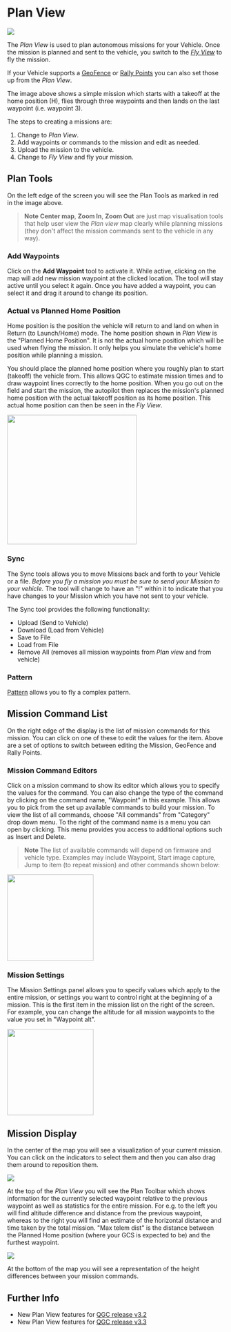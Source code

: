 # Plan View

![](../../images/plan/PlanView.png)

The *Plan View* is used to plan autonomous missions for your Vehicle. Once the mission is planned and sent to the vehicle, you switch to the [*Fly View*](../FlyView/FlyView.md) to fly the mission.

If your Vehicle supports a [GeoFence](PlanGeoFence.md) or [Rally Points](PlanRallyPoints.md) you can also set those up from the *Plan View*.

The image above shows a simple mission which starts with a takeoff at the home position (H), flies through three waypoints and then lands on the 
last waypoint (i.e. waypoint 3).

The steps to creating a missions are:

1. Change to *Plan View*.
2. Add waypoints or commands to the mission and edit as needed.
3. Upload the mission to the vehicle.
4. Change to *Fly View* and fly your mission.

## Plan Tools
On the left edge of the screen you will see the Plan Tools as marked in red in the image above. 

 > **Note** **Center map**, **Zoom In**, **Zoom Out** are just map visualisation tools that help user view the *Plan view* map clearly while 
 planning missions (they don't affect the mission commands sent to the vehicle in any way).


### Add Waypoints
Click on the **Add Waypoint** tool to activate it. While active, clicking on the map will add new mission waypoint at the clicked location. The 
tool will stay active until you select it again. Once you have added a waypoint, you can select it and drag it around to change its position.

### Actual vs Planned Home Position
Home position is the position the vehicle will return to and land on when in Return (to Launch/Home) mode. The home position shown in *Plan View*
is the "Planned Home Position". It is not the actual home position which will be used when flying the mission. It only helps you simulate the vehicle's home position while planning a mission. 

You should place the planned home position where you roughly plan to start (takeoff) the vehicle from. This allows QGC to estimate mission times and to draw waypoint lines correctly to the home position. When you go out on the field and start the mission, the autopilot then replaces the mission's planned home position with the actual takeoff position as its home position. This actual home position can then be seen in the *Fly View*.

<img src="../../images/plan/MissionSettingsPlannedHomePositionSection.jpg" style="width: 300px;"/>

### Sync
The Sync tools allows you to move Missions back and forth to your Vehicle or a file. *Before you fly a mission you must be sure to send your 
Mission to your vehicle.* The tool will change to have an "!" within it to indicate that you have changes to your Mission which you have not sent 
to your vehicle. 

The Sync tool provides the following functionality:

* Upload (Send to Vehicle)
* Download (Load from Vehicle)
* Save to File
* Load from File
* Remove All (removes all mission waypoints from *Plan view* and from vehicle)

### Pattern

[Pattern](Pattern.md) allows you to fly a complex pattern.

## Mission Command List

On the right edge of the display is the list of mission commands for this mission. You can click on one of these to edit the values for the 
item. 
Above are a set of options to switch between editing the Mission, GeoFence and Rally Points.

### Mission Command Editors

Click on a mission command to show its editor which allows you to specify the values for the command. You can also change the type of the 
command by clicking on the command name, "Waypoint" in this example. This allows you to pick from the set up available commands to build your 
mission. To view the list of all commands, choose "All commands" from "Category" drop down menu. To the right of the command name is a menu you 
can open by clicking. This menu provides you access to additional options such as Insert and Delete.

> **Note** The list of available commands will depend on firmware and vehicle type. Examples may include Waypoint, Start image capture, Jump to 
item (to repeat mission)  and other commands shown below:

<img src="../../images/plan/MissionCommands.png" style="width: 200px;"/>

### Mission Settings
The Mission Settings panel allows you to specify values which apply to the entire mission, or settings you want to control right at the 
beginning of a mission. This is the first item in the mission list on the right of the screen. For example, you can change the altitude for all 
mission waypoints to the value you set in "Waypoint alt".

<img src="../../images/plan/MissionSettings.png" style="width: 200px;"/>


## Mission Display

In the center of the map you will see a visualization of your current mission. You can click on the indicators to select them and then you can 
also drag them around to reposition them. 

![](../../images/plan/PlanToolbar.png)

At the top of the *Plan View* you will see the Plan Toolbar which shows information for the currently selected waypoint relative to the previous 
waypoint as well as statistics for the entire mission. For e.g. to the left you will find altitude difference and distance from the previous 
waypoint, whereas to the right you will find an estimate of the horizontal distance and time taken by the total mission. "Max telem dist" is the 
distance between the Planned Home position (where your GCS is expected to be) and the furthest waypoint.

![](../../images/plan/MissionHeightDisplay.png)

At the bottom of the map you will see a representation of the height differences between your mission commands.


## Further Info

* New Plan View features for [QGC release v3.2](../releases/stable_v3.2_long.md#plan_view)
* New Plan View features for [QGC release v3.3](../releases/stable_v3.3_long.md#plan_view)